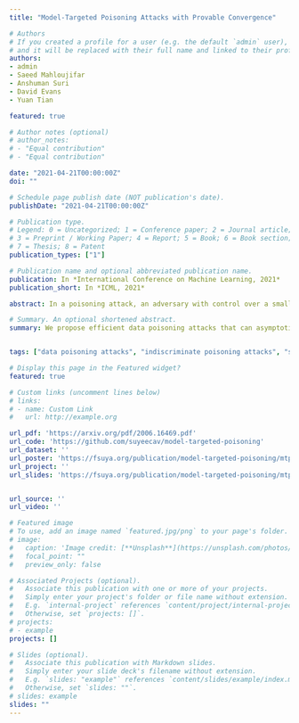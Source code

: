 ```yaml
---
title: "Model-Targeted Poisoning Attacks with Provable Convergence"

# Authors
# If you created a profile for a user (e.g. the default `admin` user), write the username (folder name) here 
# and it will be replaced with their full name and linked to their profile.
authors:
- admin
- Saeed Mahloujifar
- Anshuman Suri
- David Evans
- Yuan Tian

featured: true

# Author notes (optional)
# author_notes:
# - "Equal contribution"
# - "Equal contribution"

date: "2021-04-21T00:00:00Z"
doi: ""

# Schedule page publish date (NOT publication's date).
publishDate: "2021-04-21T00:00:00Z"

# Publication type.
# Legend: 0 = Uncategorized; 1 = Conference paper; 2 = Journal article;
# 3 = Preprint / Working Paper; 4 = Report; 5 = Book; 6 = Book section;
# 7 = Thesis; 8 = Patent
publication_types: ["1"]

# Publication name and optional abbreviated publication name.
publication: In *International Conference on Machine Learning, 2021*
publication_short: In *ICML, 2021*

abstract: In a poisoning attack, an adversary with control over a small fraction of the training data attempts to select that data in a way that induces a corrupted model that misbehaves in favor of the adversary. We consider poisoning attacks against convex machine learning models and propose an efficient poisoning attack designed to induce a specified model. Unlike previous model-targeted poisoning attacks, our attack comes with provable convergence to <i>any</i> attainable target classifier. The distance from the induced classifier to the target classifier is inversely proportional to the square root of the number of poisoning points. We also provide a lower bound on the minimum number of poisoning points needed to achieve a given target classifier. Our method uses online convex optimization, so finds poisoning points incrementally. This provides more flexibility than previous attacks which require a priori assumption about the number of poisoning points. Our attack is the first model-targeted poisoning attack that provides provable convergence for convex models, and in our experiments, it either exceeds or matches state-of-the-art attacks in terms of attack success rate and distance to the target model.

# Summary. An optional shortened abstract.
summary: We propose efficient data poisoning attacks that can asymptotically approach a target model with desired properties.


tags: ["data poisoning attacks", "indiscriminate poisoning attacks", "subpopulation poisoning attacks", "provable convergence"]

# Display this page in the Featured widget?
featured: true

# Custom links (uncomment lines below)
# links:
# - name: Custom Link
#   url: http://example.org

url_pdf: 'https://arxiv.org/pdf/2006.16469.pdf'
url_code: 'https://github.com/suyeecav/model-targeted-poisoning'
url_dataset: ''
url_poster: 'https://fsuya.org/publication/model-targeted-poisoning/mtp_poster.pptx'
url_project: ''
url_slides: 'https://fsuya.org/publication/model-targeted-poisoning/mtp_slides.pdf'


url_source: ''
url_video: ''

# Featured image
# To use, add an image named `featured.jpg/png` to your page's folder. 
# image:
#   caption: 'Image credit: [**Unsplash**](https://unsplash.com/photos/pLCdAaMFLTE)'
#   focal_point: ""
#   preview_only: false

# Associated Projects (optional).
#   Associate this publication with one or more of your projects.
#   Simply enter your project's folder or file name without extension.
#   E.g. `internal-project` references `content/project/internal-project/index.md`.
#   Otherwise, set `projects: []`.
# projects:
# - example
projects: []

# Slides (optional).
#   Associate this publication with Markdown slides.
#   Simply enter your slide deck's filename without extension.
#   E.g. `slides: "example"` references `content/slides/example/index.md`.
#   Otherwise, set `slides: ""`.
# slides: example
slides: ""
---
```


<!-- {{% callout note %}}
Click the *Cite* button above to demo the feature to enable visitors to import publication metadata into their reference management software.
{{% /callout %}}

{{% callout note %}}
Create your slides in Markdown - click the *Slides* button to check out the example.
{{% /callout %}}

Supplementary notes can be added here, including [code, math, and images](https://wowchemy.com/docs/writing-markdown-latex/). -->

